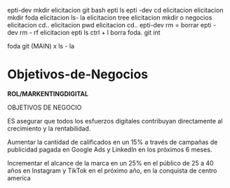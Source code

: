 epti-dev  mkdir elicitacion git bash 
epti ls
epti -dev cd elicitacion
elicitacion mkdir foda
elicitacion ls- la
elicitacion tree
elicitacion mkdir o negocios
elicitacion cd..
elicitacion pwd
elicitacion cd..
epti-dev rm = borrar 
epti - dev rm - rf elicitacion 
epti ls
ctrl + l borra
foda. git int

foda git (MAIN) x ls - la




# Objetivos-de-Negocios
**ROL/MARKENTINGDIGITAL**

OBJETIVOS DE NEGOCIO


 ES asegurar que todos los esfuerzos digitales contribuyan directamente al crecimiento y la rentabilidad.

Aumentar la cantidad de calificados en un 15% a través de campañas de publicidad pagada en Google Ads y LinkedIn en los próximos 6 meses.

 Incrementar el alcance de la marca en un 25% en el público de 25 a 40 años en Instagram y TikTok en el próximo año, en la conquista de centro america   
